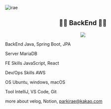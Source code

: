 ![irae](https://user-images.githubusercontent.com/76719977/201896145-b6816efd-9ff7-495f-a42c-9bc77e8b0abf.png)

<h2 align="center">
    🙋‍♂️ BackEnd 🙋‍♂️
</h3>

<p align="center">
<img src="https://img.shields.io/badge/Java-007396?style=flat-square&logo=Java&logoColor=white"/>
</p>


BackEnd
Java, Spring Boot, JPA

Server
MariaDB

FE Skills
JavaScript, React

Dev/Ops Skills
AWS

OS
Ubuntu, windows, macOS

Tool
IntelliJ, VS Code, Git

more about
velog, Notion, parkirae@kakao.com
